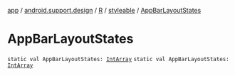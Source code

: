 [app](../../../index.md) / [android.support.design](../../index.md) / [R](../index.md) / [styleable](index.md) / [AppBarLayoutStates](.)

# AppBarLayoutStates

`static val AppBarLayoutStates: `[`IntArray`](https://kotlinlang.org/api/latest/jvm/stdlib/kotlin/-int-array/index.html)
`static val AppBarLayoutStates: `[`IntArray`](https://kotlinlang.org/api/latest/jvm/stdlib/kotlin/-int-array/index.html)